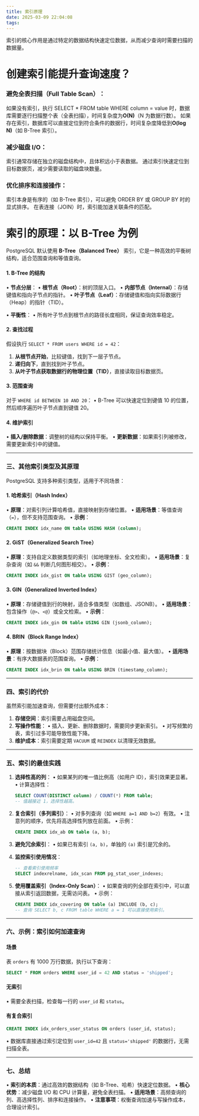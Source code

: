 ```yaml
---
title: 索引原理
date: 2025-03-09 22:04:08
tags:
---
```


索引的核心作用是通过特定的数据结构快速定位数据，从而减少查询时需要扫描的数据量。

# 创建索引能提升查询速度？

### 避免全表扫描（Full Table Scan）​：
如果没有索引，执行 SELECT * FROM table WHERE column = value 时，数据库需要逐行扫描整个表（全表扫描），时间复杂度为 ​**O(N)**​（N 为数据行数）。
如果存在索引，数据库可以直接定位到符合条件的数据行，时间复杂度降低到 ​**O(log N)**​（如 B-Tree 索引）。

### 减少磁盘 I/O：

索引通常存储在独立的磁盘结构中，且体积远小于表数据。
通过索引快速定位到目标数据页，减少需要读取的磁盘块数量。

### ​优化排序和连接操作：

索引本身是有序的（如 B-Tree 索引），可以避免 ORDER BY 或 GROUP BY 时的显式排序。
在表连接（JOIN）时，索引能加速关联条件的匹配。

# 索引的原理：以 B-Tree 为例
PostgreSQL 默认使用 **B-Tree（Balanced Tree）** 索引，它是一种高效的平衡树结构，适合范围查询和等值查询。

#### **1. B-Tree 的结构**
• **节点分层**：
  • **根节点（Root）**：树的顶层入口。
  • **内部节点（Internal）**：存储键值和指向子节点的指针。
  • **叶子节点（Leaf）**：存储键值和指向实际数据行（Heap）的指针（TID）。
  
• **平衡性**：
  • 所有叶子节点到根节点的路径长度相同，保证查询效率稳定。

#### **2. 查找过程**
假设执行 `SELECT * FROM users WHERE id = 42`：
1. **从根节点开始**，比较键值，找到下一层子节点。
2. **递归向下**，直到找到叶子节点。
3. **从叶子节点获取数据行的物理位置（TID）**，直接读取目标数据页。

#### **3. 范围查询**
对于 `WHERE id BETWEEN 10 AND 20`：
• B-Tree 可以快速定位到键值 10 的位置，然后顺序遍历叶子节点直到键值 20。

#### **4. 维护索引**
• **插入/删除数据**：调整树的结构以保持平衡。
• **更新数据**：如果索引列被修改，需要更新索引中的键值。

---

### **三、其他索引类型及其原理**
PostgreSQL 支持多种索引类型，适用于不同场景：

#### **1. 哈希索引（Hash Index）**
• **原理**：对索引列计算哈希值，直接映射到存储位置。
• **适用场景**：等值查询（`=`），但不支持范围查询。
• **示例**：
  ```sql
  CREATE INDEX idx_name ON table USING HASH (column);
  ```

#### **2. GiST（Generalized Search Tree）**
• **原理**：支持自定义数据类型的索引（如地理坐标、全文检索）。
• **适用场景**：复杂查询（如 `&&` 判断几何图形相交）。
• **示例**：
  ```sql
  CREATE INDEX idx_gist ON table USING GIST (geo_column);
  ```

#### **3. GIN（Generalized Inverted Index）**
• **原理**：存储键值到行的映射，适合多值类型（如数组、JSONB）。
• **适用场景**：包含操作（`@>`、`<@`）或全文检索。
• **示例**：
  ```sql
  CREATE INDEX idx_gin ON table USING GIN (jsonb_column);
  ```

#### **4. BRIN（Block Range Index）**
• **原理**：按数据块（Block）范围存储统计信息（如最小值、最大值）。
• **适用场景**：有序大数据表的范围查询。
• **示例**：
  ```sql
  CREATE INDEX idx_brin ON table USING BRIN (timestamp_column);
  ```

---

### **四、索引的代价**
虽然索引能加速查询，但需要付出额外成本：
1. **存储空间**：索引需要占用磁盘空间。
2. **写操作性能**：
   • 插入、更新、删除数据时，需要同步更新索引。
   • 对写频繁的表，索引过多可能导致性能下降。
3. **维护成本**：索引需要定期 `VACUUM` 或 `REINDEX` 以清理无效数据。

---

### **五、索引的最佳实践**
1. **选择性高的列**：
   • 如果某列的唯一值比例高（如用户 ID），索引效果更显著。
   • 计算选择性：
     ```sql
     SELECT COUNT(DISTINCT column) / COUNT(*) FROM table;
     -- 值越接近 1，选择性越高。
     ```

2. **复合索引（多列索引）**：
   • 对多列查询（如 `WHERE a=1 AND b=2`）有效。
   • 注意列的顺序，优先将高选择性列放在前面。
   • 示例：
     ```sql
     CREATE INDEX idx_ab ON table (a, b);
     ```

3. **避免冗余索引**：
   • 如果已有索引 `(a, b)`，单独的 `(a)` 索引是冗余的。

4. **监控索引使用情况**：
   ```sql
   -- 查看索引使用频率
   SELECT indexrelname, idx_scan FROM pg_stat_user_indexes;
   ```

5. **使用覆盖索引（Index-Only Scan）**：
   • 如果查询的列全部在索引中，可以直接从索引返回数据，无需访问表。
   • 示例：
     ```sql
     CREATE INDEX idx_covering ON table (a) INCLUDE (b, c);
     -- 查询 SELECT b, c FROM table WHERE a = 1 可以直接使用索引。
     ```

---

### **六、示例：索引如何加速查询**
#### **场景**
表 `orders` 有 1000 万行数据，执行以下查询：
```sql
SELECT * FROM orders WHERE user_id = 42 AND status = 'shipped';
```

#### **无索引**
• 需要全表扫描，检查每一行的 `user_id` 和 `status`。

#### **有复合索引**
```sql
CREATE INDEX idx_orders_user_status ON orders (user_id, status);
```
• 数据库直接通过索引定位到 `user_id=42` 且 `status='shipped'` 的数据行，无需扫描全表。

---

### **七、总结**
• **索引的本质**：通过高效的数据结构（如 B-Tree、哈希）快速定位数据。
• **核心优势**：减少磁盘 I/O 和 CPU 计算量，避免全表扫描。
• **适用场景**：高频查询的列、高选择性列、排序和连接操作。
• **注意事项**：权衡查询加速与写操作成本，合理设计索引。